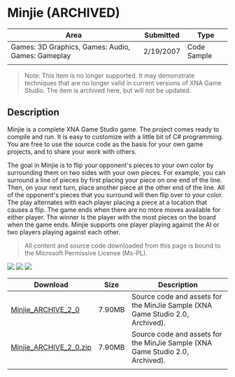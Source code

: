 # Minjie (ARCHIVED)

|Area|Submitted|Type|
|-|-|-|
Games: 3D Graphics, Games: Audio, Games: Gameplay|2/19/2007|Code Sample
||||

> Note: This item is no longer supported. It may demonstrate techniques that are no longer valid in current versions of XNA Game Studio. The item is archived here, but will not be updated.

## Description

Minjie is a complete XNA Game Studio game. The project comes ready to compile and run. It is easy to customize with a little bit of C# programming. You are free to use the source code as the basis for your own game projects, and to share your work with others.

The goal in Minjie is to flip your opponent's pieces to your own color by surrounding them on two sides with your own pieces. For example, you can surround a line of pieces by first placing your piece on one end of the line. Then, on your next turn, place another piece at the other end of the line. All of the opponent's pieces that you surround will then flip over to your color. The play alternates with each player placing a piece at a location that causes a flip. The game ends when there are no more moves available for either player. The winner is the player with the most pieces on the board when the game ends. Minjie supports one player playing against the AI or two players playing against each other.

> All content and source code downloaded from this page is bound to the Microsoft Permissive License (Ms-PL).

![](https://github.com/simondarksidej/XNAGameStudio/blob/master/Images/XNA_Minjie_01_small.jpg?raw=true)
![](https://github.com/simondarksidej/XNAGameStudio/blob/master/Images/XNA_Minjie_02_small.jpg?raw=true)
![](https://github.com/simondarksidej/XNAGameStudio/blob/master/Images/XNA_Minjie_03_small.jpg?raw=true)

Download | Size | Description
---|---|---|
[Minjie_ARCHIVE_2_0](https://github.com/simondarksidej/XNAGameStudio/tree/master/Samples/Minjie_ARCHIVE_2_0) | 7.90MB | Source code and assets for the MinJie Sample (XNA Game Studio 2.0, Archived).
[Minjie_ARCHIVE_2_0.zip](https://github.com/simondarksidej/XNAGameStudioZips/tree/master/Samples/Minjie_ARCHIVE_2_0.zip) | 7.90MB | Source code and assets for the MinJie Sample (XNA Game Studio 2.0, Archived).
||||
